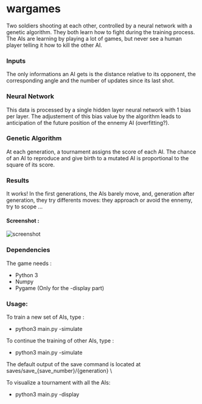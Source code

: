 # wargames

Two soldiers shooting at each other, controlled by a neural network with a genetic algorithm.
They both learn how to fight during the training process. The AIs are learning by playing a lot of games, but never see a human player telling it how to kill the other AI.



### Inputs
The only informations an AI gets is the distance relative to its opponent, the corresponding angle and the number of updates since its last shot.

### Neural Network
This data is processed by a single hidden layer neural network with 1 bias per layer. The adjustement of this bias value by the algorithm leads to anticipation of the future position of the ennemy AI (overfitting?).

### Genetic Algorithm
At each generation, a tournament assigns the score of each AI.
The chance of an AI to reproduce and give birth to a mutated AI is proportional to the square of its score.

### Results
It works! In the first generations, the AIs barely move, and, generation after generation, they try differents moves: they approach or avoid the ennemy, try to scope ...

#### Screenshot :
![screenshot](https://i.imgur.com/86Tvkys.png)


### Dependencies
The game needs : 
- Python 3
- Numpy
- Pygame (Only for the -display part)

### Usage:
To train a new set of AIs, type : 

* python3 main.py -simulate 

To continue the training of other AIs, type : 

* python3 main.py -simulate <path to AIs>

The default output of the save command is located at saves/save_{save_number}/{generation} \

To visualize a tournament with all the AIs: 

 * python3 main.py -display <path to AIs>
